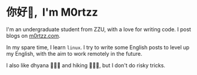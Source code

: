 # <Hello>你好👋, &nbsp;I'm M0rtzz</Hello>

I'm an undergraduate student from ZZU, with a love for writing code. I post blogs on [m0rtzz.com](https://m0rtzz.com).

In my spare time, I learn `linux`. I try to write some English posts to level up my English, with the aim to work remotely in the future.

I also like dhyana 🧘🏻‍♂️ and hiking 🚶🏻‍♂️, but I don't do risky tricks.
